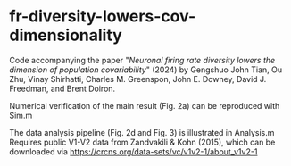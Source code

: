 # fr-diversity-lowers-cov-dimensionality

Code accompanying the paper 
"_Neuronal firing rate diversity lowers the dimension of population covariability_" (2024) by Gengshuo John Tian, Ou Zhu, Vinay Shirhatti, Charles M. Greenspon, John E. Downey, David J. Freedman, and Brent Doiron.

Numerical verification of the main result (Fig. 2a) can be reproduced with Sim.m

The data analysis pipeline (Fig. 2d and Fig. 3) is illustrated in Analysis.m
Requires public V1-V2 data from Zandvakili & Kohn (2015), which can be downloaded via https://crcns.org/data-sets/vc/v1v2-1/about_v1v2-1


